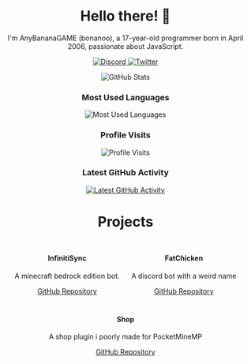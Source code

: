 <h1 align="center">Hello there! 👋</h1>
<p align="center">I'm AnyBananaGAME (bonanoo), a 17-year-old programmer born in April 2006, passionate about JavaScript.</p>

<p align="center">
  <a href="https://discord.com/channels/@me/599675959888707594">
    <img src="https://img.shields.io/badge/Discord-bonana%237680-7289da?style=flat&logo=discord" alt="Discord">
  </a>
  <a href="https://twitter.com/any_banana">
    <img src="https://img.shields.io/badge/Twitter-@any_banana-1DA1F2?style=flat&logo=twitter" alt="Twitter">
  </a>
</p>

<p align="center">
  <img src="https://github-readme-stats.vercel.app/api?username=AnyBananaGAME&show_icons=true&theme=tokyonight" alt="GitHub Stats">
</p>

<h3 align="center">Most Used Languages</h3>
<p align="center">
  <img src="https://github-readme-stats.vercel.app/api/top-langs/?username=AnyBananaGAME&layout=compact&theme=tokyonight" alt="Most Used Languages">
</p>

<h3 align="center">Profile Visits</h3>
<p align="center">
  <img src="https://profile-counter.glitch.me/AnyBananaGAME/count.svg" alt="Profile Visits">
</p>

<h3 align="center">Latest GitHub Activity</h3>
<p align="center">
  <a href="https://github.com/users/AnyBananaGAME.atom">
    <img src="https://img.shields.io/badge/Latest%20Activity-Feed-1F222E?style=flat&logo=github" alt="Latest GitHub Activity">
  </a>
</p>

<h1 align="center">Projects</h1>

<div align="center">
  <div style="display: inline-block; margin: 10px;">
    <h4>InfinitiSync</h4>
    <p>A minecraft bedrock edition bot.</p>
    <a href="https://github.com/AnyBananaGAME/InfinitiSync">GitHub Repository</a>
  </div>

  <div style="display: inline-block; margin: 10px;">
    <h4>FatChicken</h4>
    <p>A discord bot with a weird name</p>
    <a href="https://github.com/AnyBananaGAME/FatChicken">GitHub Repository</a>
  </div>

  <div style="display: inline-block; margin: 10px;">
    <h4>Shop</h4>
    <p>A shop plugin i poorly made for PocketMineMP</p>
    <a href="https://github.com/AnyBananaGAME/Shop">GitHub Repository</a>
  </div>
</div>
